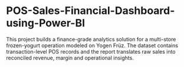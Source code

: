 # POS-Sales-Financial-Dashboard-using-Power-BI
This project builds a finance-grade analytics solution for a multi-store frozen-yogurt operation modeled on Yogen Früz. The dataset contains transaction-level POS records  and the report translates raw sales into reconciled revenue, margin and operational insights.
